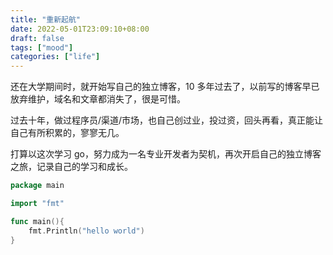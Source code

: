 ```yaml
---
title: "重新起航"
date: 2022-05-01T23:09:10+08:00
draft: false
tags: ["mood"]
categories: ["life"]
---
```


还在大学期间时，就开始写自己的独立博客，10 多年过去了，以前写的博客早已放弃维护，域名和文章都消失了，很是可惜。

过去十年，做过程序员/渠道/市场，也自己创过业，投过资，回头再看，真正能让自己有所积累的，寥寥无几。

打算以这次学习 go，努力成为一名专业开发者为契机，再次开启自己的独立博客之旅，记录自己的学习和成长。

```go
package main

import "fmt"

func main(){
    fmt.Println("hello world")
}

```
